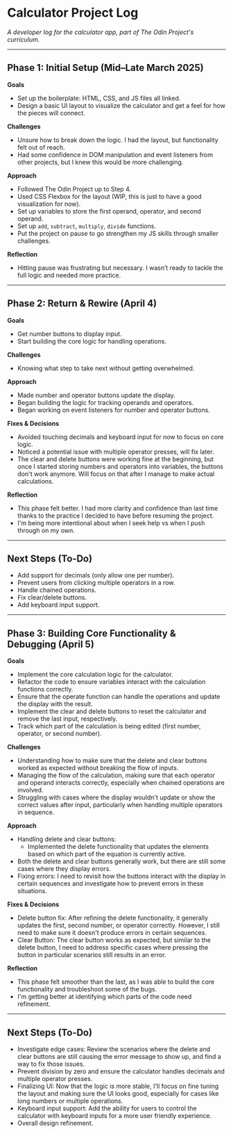 # Calculator Project Log
_A developer log for the calculator app, part of The Odin Project's curriculum._

---

## Phase 1: Initial Setup (Mid–Late March 2025)

**Goals**
- Set up the boilerplate: HTML, CSS, and JS files all linked.
- Design a basic UI layout to visualize the calculator and get a feel for how the pieces will connect.


**Challenges**
- Unsure how to break down the logic. I had the layout, but functionality felt out of reach.
- Had some confidence in DOM manipulation and event listeners from other projects, but I knew this would be more challenging.

**Approach**
- Followed The Odin Project up to Step 4.
- Used CSS Flexbox for the layout (WIP, this is just to have a good visualization for now).
- Set up variables to store the first operand, operator, and second operand.
- Set up `add`, `subtract`, `multiply`, `divide` functions.
- Put the project on pause to go strengthen my JS skills through smaller challenges.

**Reflection**
- Hitting pause was frustrating but necessary. I wasn’t ready to tackle the full logic and needed more practice.

---

## Phase 2: Return & Rewire (April 4)

**Goals**
- Get number buttons to display input.
- Start building the core logic for handling operations.

**Challenges**
- Knowing what step to take next without getting overwhelmed.

**Approach**
- Made number and operator buttons update the display.
- Began building the logic for tracking operands and operators.
- Began working on event listeners for number and operator buttons. 

**Fixes & Decisions**
- Avoided touching decimals and keyboard input for now to focus on core logic.
- Noticed a potential issue with multiple operator presses, will fix later.
- The clear and delete buttons were working fine at the beginning, but once I started storing numbers and operators into variables, the buttons don't work anymore. Will focus on that after I manage to make actual calculations.

**Reflection**
- This phase felt better. I had more clarity and confidence than last time thanks to the practice I decided to have before resuming the project.
- I'm being more intentional about when I seek help vs when I push through on my own.

---

## Next Steps (To-Do)

- Add support for decimals (only allow one per number).
- Prevent users from clicking multiple operators in a row.
- Handle chained operations.
- Fix clear/delete buttons.
- Add keyboard input support.

---

## Phase 3: Building Core Functionality & Debugging (April 5)

**Goals**
- Implement the core calculation logic for the calculator.
- Refactor the code to ensure variables interact with the calculation functions correctly.
- Ensure that the operate function can handle the operations and update the display with the result.
- Implement the clear and delete buttons to reset the calculator and remove the last input, respectively.
- Track which part of the calculation is being edited (first number, operator, or second number).

**Challenges**
- Understanding how to make sure that the delete and clear buttons worked as expected without breaking the flow of inputs.
- Managing the flow of the calculation, making sure that each operator and operand interacts correctly, especially when chained operations are involved.
- Struggling with cases where the display wouldn't update or show the correct values after input, particularly when handling multiple operators in sequence.

**Approach**
- Handling delete and clear buttons:
    - Implemented the delete functionality that updates the elements based on which part of the equation is currently active.
- Both the delete and clear buttons generally work, but there are still some cases where they display errors.
- Fixing errors: I need to revisit how the buttons interact with the display in certain sequences and investigate how to prevent errors in these situations. 

**Fixes & Decisions**
- Delete button fix: After refining the delete functionality, it generally updates the first, second number, or operator correctly. However, I still need to make sure it doesn't produce errors in certain sequences.
- Clear Button: The clear button works as expected, but similar to the delete button, I need to address specific cases where pressing the button in particular scenarios still results in an error.

**Reflection**
- This phase felt smoother than the last, as I was able to build the core functionality and troubleshoot some of the bugs.
- I'm getting better at identifying which parts of the code need refinement.

---

## Next Steps (To-Do)

- Investigate edge cases: Review the scenarios where the delete and clear buttons are still causing the error message to show up, and find a way to fix those issues.
- Prevent division by zero and ensure the calculator handles decimals and multiple operator presses.
- Finalizing UI: Now that the logic is more stable, I'll focus on fine tuning the layout and making sure the UI looks good, especially for cases like long numbers or multiple operations.
- Keyboard input support: Add the ability for users to control the calculator with keyboard inputs for a more user friendly experience.
- Overall design refinement.
